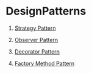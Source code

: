 # DesignPatterns

1. [Strategy Pattern](https://github.com/eviathan/DesignPatterns/tree/main/StrategyPattern)

2. [Observer Pattern](https://github.com/eviathan/DesignPatterns/tree/main/ObserverPattern)

2. [Decorator Pattern](https://github.com/eviathan/DesignPatterns/tree/main/DecoratorPattern)

2. [Factory Method Pattern](https://github.com/eviathan/DesignPatterns/tree/main/FactoryMethodPattern)